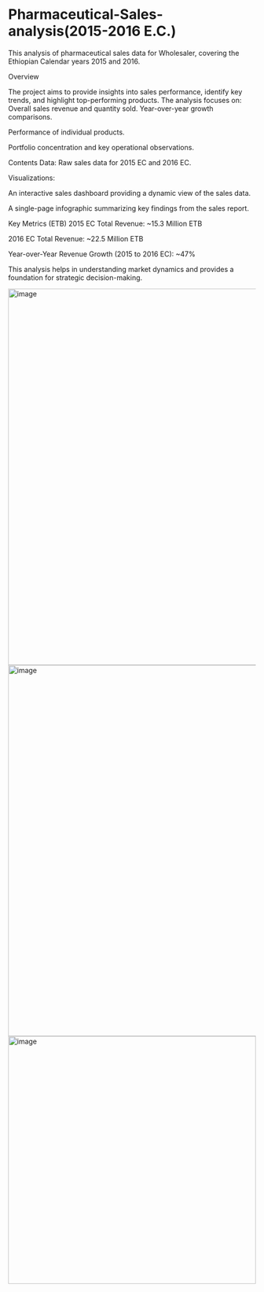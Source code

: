 # Pharmaceutical-Sales-analysis(2015-2016 E.C.)
This analysis of pharmaceutical sales data for Wholesaler, covering the Ethiopian Calendar years 2015 and 2016.

Overview

The project aims to provide insights into sales performance, identify key trends, and highlight top-performing products. The analysis focuses on:
Overall sales revenue and quantity sold.
Year-over-year growth comparisons.

Performance of individual products.

Portfolio concentration and key operational observations.

Contents
Data:  Raw sales data for 2015 EC and 2016 EC.

Visualizations:

An interactive sales dashboard providing a dynamic view of the sales data.

A single-page infographic summarizing key findings from the sales report.

Key Metrics (ETB)
2015 EC Total Revenue: ~15.3 Million ETB

2016 EC Total Revenue: ~22.5 Million ETB

Year-over-Year Revenue Growth (2015 to 2016 EC): ~47%

This analysis helps in understanding market dynamics and provides a foundation for strategic decision-making.

<img width="766" alt="image" src="https://github.com/user-attachments/assets/d2543c5a-7658-4b03-98eb-fdc065623d15" />
<img width="755" alt="image" src="https://github.com/user-attachments/assets/42d202d2-6df3-44d0-827e-1d7da269eee5" />
<img width="504" alt="image" src="https://github.com/user-attachments/assets/27e1a0d9-60f7-4315-98ba-c53b4cf9ba92" />



